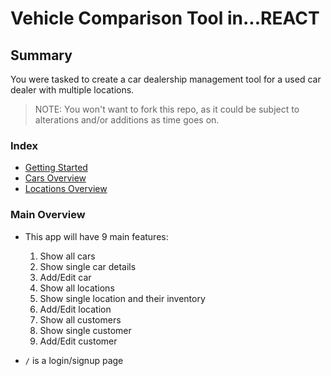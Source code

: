 # Vehicle Comparison Tool in...REACT

## Summary

You were tasked to create a car dealership management tool for a used car dealer with multiple locations.

> NOTE: You won't want to fork this repo, as it could be subject to alterations and/or additions as time goes on.

### Index

- [Getting Started](#getting-started)
- [Cars Overview](/cars_overview.md)
- [Locations Overview](/locations_overview.md)

### Main Overview

- This app will have 9 main features:

  1. Show all cars
  2. Show single car details
  3. Add/Edit car
  4. Show all locations
  5. Show single location and their inventory
  6. Add/Edit location
  7. Show all customers
  8. Show single customer
  9. Add/Edit customer

- `/` is a login/signup page

<a id="getting-started"></a>
